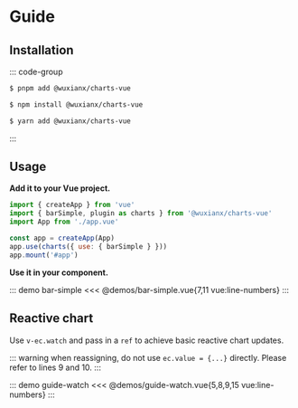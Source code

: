 # Guide

## Installation

::: code-group
```bash [PNPM]
$ pnpm add @wuxianx/charts-vue
```

```bash [NPM]
$ npm install @wuxianx/charts-vue
```

```bash [Yarn]
$ yarn add @wuxianx/charts-vue
```
:::

## Usage

**Add it to your Vue project.**

``` js {2,6:line-numbers}
import { createApp } from 'vue'
import { barSimple, plugin as charts } from '@wuxianx/charts-vue'
import App from './app.vue'

const app = createApp(App)
app.use(charts({ use: { barSimple } }))
app.mount('#app')
```

**Use it in your component.**

::: demo bar-simple
<<< @demos/bar-simple.vue{7,11 vue:line-numbers}
:::

## Reactive chart

Use `v-ec.watch` and pass in a `ref` to achieve basic reactive chart updates.

::: warning
when reassigning, do not use `ec.value = {...}` directly. Please refer to lines 9 and 10.
:::

::: demo guide-watch
<<< @demos/guide-watch.vue{5,8,9,15 vue:line-numbers}
:::
